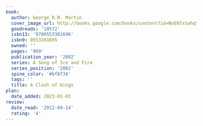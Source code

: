 ```yaml
---
book:
  author: George R.R. Martin
  cover_image_url: http://books.google.com/books/content?id=NnE07xtwhqYC&printsec=frontcover&img=1&zoom=1&edge=curl&source=gbs_api
  goodreads: '10572'
  isbn13: '9780553381696'
  isbn9: 0553381695
  owned: ''
  pages: '969'
  publication_year: '2002'
  series: A Song of Ice and Fire
  series_position: '2002'
  spine_color: '#bf8f38'
  tags: ''
  title: A Clash of Kings
plan:
  date_added: 2023-01-01
review:
  date_read: '2012-04-14'
  rating: '4'
---
```

